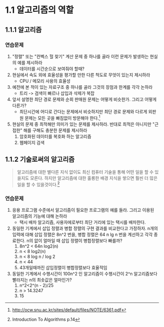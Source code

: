 # 1.1 알고리즘의 역할

## 1.1.1 알고리즘

### 연습문제

1. "정렬" 또는 "컨벡스 헐 찾기" 계산 문제 중 하나를 골라 이런 문제가 발생하는 현실의 예를 제시하라
   * 데이터를 시간순으로 보여줘야 할때? 
2. 현실에서 속도 외에 효율성을 평가할 만한 다른 척도로 무엇이 있는지 제시하라
   *  CPU / 메모리 사용의 효율성
3. 예전에 본 적이 있는 자료구조 중 하나를 골라 그것의 장점과 한계를 각각 논하라
   * 트리 -> 검색이 빠르나 삽입과 삭제가 복잡
4. 앞서 설명한 최단 경로 문제와 순회 판매원 문제는 어떻게 비슷한가. 그리고 어떻게 다른가?
   * 최단시간에 어디로 간다는 문제에서 비슷하지만 최단 경로 문제와 다르게 외판원 문제는 모든 곳을 빠짐없이 방문해야 한다.[^1]
5. 현실의 문제 중 최적해만 의미가 있는 문제를 제사하라. 반대로 최적은 아니지만 "근접한" 해를 구해도 충분한 문제를 제시하라
   1. 암호화된 데이터를 복호화 하는 알고리즘
   2. 웹페이지 검색
 
## 1.1.2 기술로써의 알고리즘

> 알고리즘에 대한 별다른 지식 없이도 최신 컴퓨터 기술을 통해 어떤 일을 할 수 있을지도 모른다. 하지만 알고리즘에 대한 훌룡한 배경 지식을 쌓으면 훨씬 더 많은 일을 할 수 있을것이다.[^2]

### 연습문제

1. 응용 프로그램 수준에서 알고리즘이 필요한 프로그램의 예를 들라. 그리고 이용된 알고리즘의 기능에 대해 논하라
   * 택시 배차 알고리즘, 사용자에로부터 최단 거리에 있는 택시를 배차한다.
2. 동일한 기계에서 삽입 정렬과 병합 정렬의 구현 결과를 비교한다고 가정하자. n개의 입력에 대해 삽입 정렬은 8n^2 번을, 병합 정렬은 64 n lg n 번을 계선하고 각각 종료한다. n의 앖이 얼마일 때 삽입 정렬이 병합정렬보다 빠를까?
   1. 8n^2 < 64n log2(n)
   2. n < 8 log2(n)
   3. n < 8 log n / log 2
   4. n < 44
   5. 43개일때까진 삽입정렬이 병합정렬보다 효율적임
3. 동일한 기계에서 수행시간이 100n^2 인 알고리즘이 수행시간이 2^n 알고리즘보다 빨라지는 n의 최솟값은 얼마인가?
   1. n^2<2^(n - 2)/25
   2. n > 14.3247
   3. 15

[^1]: http://ocw.snu.ac.kr/sites/default/files/NOTE/6361.pdf
[^2]: Introduction To Algorithms p.14
